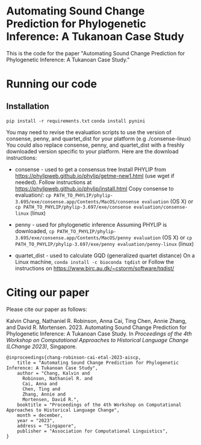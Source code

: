 # Automating Sound Change Prediction for Phylogenetic Inference: A Tukanoan Case Study

This is the code for the paper "Automating Sound Change Prediction for Phylogenetic Inference: A Tukanoan Case Study."


# Running our code

## Installation
```pip install -r requirements.txt```
```conda install pynini```

You may need to revise the evaluation scripts to use the version of consense, penny, and quartet_dist for your platform (e.g ./consense-linux)
You could also replace consense, penny, and quartet_dist with a freshly downloaded version specific to your platform. Here are the download instructions:

* consense - used to get a consensus tree
    Install PHYLIP from https://phylipweb.github.io/phylip/getme-new1.html (use wget if needed).
    Follow instructions at https://phylipweb.github.io/phylip/install.html
    Copy consense to evaluation/: ```cp PATH_TO_PHYLIP/phylip-3.695/exe/consense.app/Contents/MacOS/consense evaluation``` (OS X) or ```cp PATH_TO_PHYLIP/phylip-3.697/exe/consense evaluation/consense-linux``` (linux)

* penny - used for phylogenetic inference
    Assuming PHYLIP is downloaded, ```cp PATH_TO_PHYLIP/phylip-3.695/exe/consense.app/Contents/MacOS/penny evaluation``` (OS X) or ```cp PATH_TO_PHYLIP/phylip-3.697/exe/penny evaluation/penny-linux``` (linux)

* quartet_dist - used to calculate GQD (generalized quartet distance)
    On a Linux machine,
    ```conda install -c bioconda tqdist```
    or
    Follow the instructions on https://www.birc.au.dk/~cstorm/software/tqdist/

# Citing our paper

Please cite our paper as follows:

Kalvin Chang, Nathaniel R. Robinson, Anna Cai, Ting Chen, Annie Zhang, and David R. Mortensen. 2023. Automating Sound Change Prediction for Phylogenetic Inference: A Tukanoan Case Study. In *Proceedings of the 4th Workshop on Computational Approaches to Historical Language Change (LChange 2023)*, Singapore.

```
@inproceedings{chang-robinson-cai-etal-2023-aiscp,
    title = "Automating Sound Change Prediction for Phylogenetic Inference: A Tukanoan Case Study",
    author = "Chang, Kalvin and
      Robinson, Nathaniel R. and
      Cai, Anna and
      Chen, Ting and
      Zhang, Annie and
      Mortensen, David R.",
    booktitle = "Proceedings of the 4th Workshop on Computational Approaches to Historical Language Change",
    month = december,
    year = "2023",
    address = "Singapore",
    publisher = "Association for Computational Linguistics",
}
```